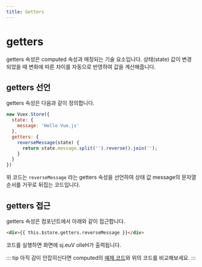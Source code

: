 ```yaml
---
title: Getters
---
```


# getters

getters 속성은 computed 속성과 매칭되는 기술 요소입니다. 상태(state) 값이 변경되었을 때 변화에 따른 차이를 자동으로 반영하여 값을 계산해줍니다. 

## getters 선언

getters 속성은 다음과 같이 정의합니다.

```js
new Vuex.Store({
  state: {
    message: 'Hello Vue.js'
  },
  getters: {
    reverseMessage(state) {
      return state.message.split('').reverse().join('');
    }
  }
})
```

위 코드는 `reverseMessage` 라는 getters 속성을 선언하여 상태 값 message의 문자열 순서를 거꾸로 뒤집는 코드입니다.

## getters 접근

getters 속성은 컴포넌트에서 아래와 같이 접근합니다.

```html
<div>{{ this.$store.getters.reverseMessage }}</div>
```

코드를 실행하면 화면에 sj.euV olleH가 출력됩니다.

::: tip
아직 감이 안잡히신다면 computed의 [예제 코드](../syntax/computed.html)와 위의 코드를 비교해보세요.
:::